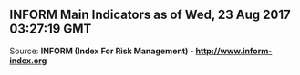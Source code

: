 ## INFORM Main Indicators as of Wed, 23 Aug 2017 03:27:19 GMT

Source: **INFORM (Index For Risk Management) - http://www.inform-index.org**
